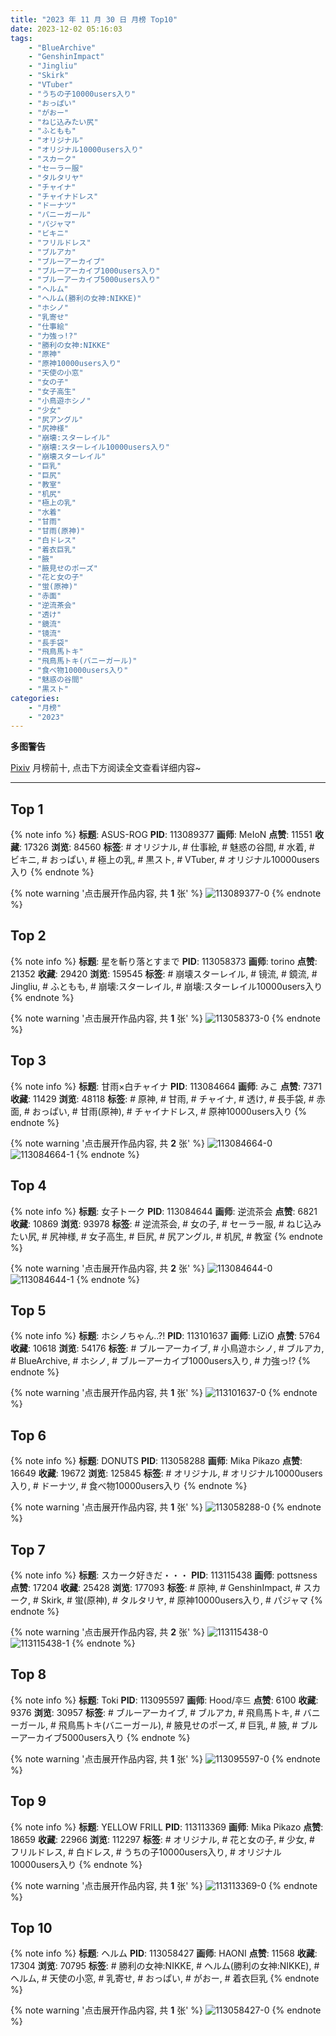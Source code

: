 ```yaml
---
title: "2023 年 11 月 30 日 月榜 Top10"
date: 2023-12-02 05:16:03
tags:
    - "BlueArchive"
    - "GenshinImpact"
    - "Jingliu"
    - "Skirk"
    - "VTuber"
    - "うちの子10000users入り"
    - "おっぱい"
    - "がおー"
    - "ねじ込みたい尻"
    - "ふともも"
    - "オリジナル"
    - "オリジナル10000users入り"
    - "スカーク"
    - "セーラー服"
    - "タルタリヤ"
    - "チャイナ"
    - "チャイナドレス"
    - "ドーナツ"
    - "バニーガール"
    - "パジャマ"
    - "ビキニ"
    - "フリルドレス"
    - "ブルアカ"
    - "ブルーアーカイブ"
    - "ブルーアーカイブ1000users入り"
    - "ブルーアーカイブ5000users入り"
    - "ヘルム"
    - "ヘルム(勝利の女神:NIKKE)"
    - "ホシノ"
    - "乳寄せ"
    - "仕事絵"
    - "力強っ!?"
    - "勝利の女神:NIKKE"
    - "原神"
    - "原神10000users入り"
    - "天使の小窓"
    - "女の子"
    - "女子高生"
    - "小鳥遊ホシノ"
    - "少女"
    - "尻アングル"
    - "尻神様"
    - "崩壊:スターレイル"
    - "崩壊:スターレイル10000users入り"
    - "崩壊スターレイル"
    - "巨乳"
    - "巨尻"
    - "教室"
    - "机尻"
    - "極上の乳"
    - "水着"
    - "甘雨"
    - "甘雨(原神)"
    - "白ドレス"
    - "着衣巨乳"
    - "腋"
    - "腋見せのポーズ"
    - "花と女の子"
    - "蛍(原神)"
    - "赤面"
    - "逆流茶会"
    - "透け"
    - "鏡流"
    - "镜流"
    - "長手袋"
    - "飛鳥馬トキ"
    - "飛鳥馬トキ(バニーガール)"
    - "食べ物10000users入り"
    - "魅惑の谷間"
    - "黒スト"
categories:
    - "月榜"
    - "2023"
---
```


<i class="fa fa-triangle-exclamation"></i>**多图警告**<i class="fa fa-triangle-exclamation"></i>

[Pixiv](https://www.pixiv.net/) 月榜前十, 点击下方阅读全文查看详细内容~

<!-- more -->

---

## Top 1

{% note info %}
**标题**: ASUS-ROG
**PID**: 113089377 **画师**: MeIoN
**点赞**: 11551 **收藏**: 17326 **浏览**: 84560
**标签**: # オリジナル, # 仕事絵, # 魅惑の谷間, # 水着, # ビキニ, # おっぱい, # 極上の乳, # 黒スト, # VTuber, # オリジナル10000users入り
{% endnote %}

{% note warning '点击展开作品内容, 共 **1** 张' %}
![113089377-0](https://i.pixiv.re/img-original/img/2023/11/03/04/06/20/113089377_p0.jpg)
{% endnote %}

## Top 2

{% note info %}
**标题**: 星を斬り落とすまで
**PID**: 113058373 **画师**: torino
**点赞**: 21352 **收藏**: 29420 **浏览**: 159545
**标签**: # 崩壊スターレイル, # 镜流, # 鏡流, # Jingliu, # ふともも, # 崩壊:スターレイル, # 崩壊:スターレイル10000users入り
{% endnote %}

{% note warning '点击展开作品内容, 共 **1** 张' %}
![113058373-0](https://i.pixiv.re/img-original/img/2023/11/02/00/00/18/113058373_p0.jpg)
{% endnote %}

## Top 3

{% note info %}
**标题**: 甘雨×白チャイナ
**PID**: 113084664 **画师**: みこ
**点赞**: 7371 **收藏**: 11429 **浏览**: 48118
**标签**: # 原神, # 甘雨, # チャイナ, # 透け, # 長手袋, # 赤面, # おっぱい, # 甘雨(原神), # チャイナドレス, # 原神10000users入り
{% endnote %}

{% note warning '点击展开作品内容, 共 **2** 张' %}
![113084664-0](https://i.pixiv.re/img-original/img/2023/11/03/19/16/54/113084664_p0.png)
![113084664-1](https://i.pixiv.re/img-original/img/2023/11/03/19/16/54/113084664_p1.png)
{% endnote %}

## Top 4

{% note info %}
**标题**: 女子トーク
**PID**: 113084644 **画师**: 逆流茶会
**点赞**: 6821 **收藏**: 10869 **浏览**: 93978
**标签**: # 逆流茶会, # 女の子, # セーラー服, # ねじ込みたい尻, # 尻神様, # 女子高生, # 巨尻, # 尻アングル, # 机尻, # 教室
{% endnote %}

{% note warning '点击展开作品内容, 共 **2** 张' %}
![113084644-0](https://i.pixiv.re/img-original/img/2023/11/03/00/00/36/113084644_p0.jpg)
![113084644-1](https://i.pixiv.re/img-original/img/2023/11/03/00/00/36/113084644_p1.jpg)
{% endnote %}

## Top 5

{% note info %}
**标题**: ホシノちゃん..?!
**PID**: 113101637 **画师**: LiZiO
**点赞**: 5764 **收藏**: 10618 **浏览**: 54176
**标签**: # ブルーアーカイブ, # 小鳥遊ホシノ, # ブルアカ, # BlueArchive, # ホシノ, # ブルーアーカイブ1000users入り, # 力強っ!?
{% endnote %}

{% note warning '点击展开作品内容, 共 **1** 张' %}
![113101637-0](https://i.pixiv.re/img-original/img/2023/11/03/17/20/22/113101637_p0.jpg)
{% endnote %}

## Top 6

{% note info %}
**标题**: DONUTS
**PID**: 113058288 **画师**: Mika Pikazo
**点赞**: 16649 **收藏**: 19672 **浏览**: 125845
**标签**: # オリジナル, # オリジナル10000users入り, # ドーナツ, # 食べ物10000users入り
{% endnote %}

{% note warning '点击展开作品内容, 共 **1** 张' %}
![113058288-0](https://i.pixiv.re/img-original/img/2023/11/02/00/00/01/113058288_p0.png)
{% endnote %}

## Top 7

{% note info %}
**标题**: スカーク好きだ・・・
**PID**: 113115438 **画师**: pottsness
**点赞**: 17204 **收藏**: 25428 **浏览**: 177093
**标签**: # 原神, # GenshinImpact, # スカーク, # Skirk, # 蛍(原神), # タルタリヤ, # 原神10000users入り, # パジャマ
{% endnote %}

{% note warning '点击展开作品内容, 共 **2** 张' %}
![113115438-0](https://i.pixiv.re/img-original/img/2023/11/04/18/58/52/113115438_p0.jpg)
![113115438-1](https://i.pixiv.re/img-original/img/2023/11/04/18/58/52/113115438_p1.jpg)
{% endnote %}

## Top 8

{% note info %}
**标题**: Toki
**PID**: 113095597 **画师**: Hood/후드
**点赞**: 6100 **收藏**: 9376 **浏览**: 30957
**标签**: # ブルーアーカイブ, # ブルアカ, # 飛鳥馬トキ, # バニーガール, # 飛鳥馬トキ(バニーガール), # 腋見せのポーズ, # 巨乳, # 腋, # ブルーアーカイブ5000users入り
{% endnote %}

{% note warning '点击展开作品内容, 共 **1** 张' %}
![113095597-0](https://i.pixiv.re/img-original/img/2023/11/03/11/59/07/113095597_p0.png)
{% endnote %}

## Top 9

{% note info %}
**标题**: YELLOW FRILL
**PID**: 113113369 **画师**: Mika Pikazo
**点赞**: 18659 **收藏**: 22966 **浏览**: 112297
**标签**: # オリジナル, # 花と女の子, # 少女, # フリルドレス, # 白ドレス, # うちの子10000users入り, # オリジナル10000users入り
{% endnote %}

{% note warning '点击展开作品内容, 共 **1** 张' %}
![113113369-0](https://i.pixiv.re/img-original/img/2023/11/04/00/00/04/113113369_p0.png)
{% endnote %}

## Top 10

{% note info %}
**标题**: ヘルム
**PID**: 113058427 **画师**: HAONI
**点赞**: 11568 **收藏**: 17304 **浏览**: 70795
**标签**: # 勝利の女神:NIKKE, # ヘルム(勝利の女神:NIKKE), # ヘルム, # 天使の小窓, # 乳寄せ, # おっぱい, # がおー, # 着衣巨乳
{% endnote %}

{% note warning '点击展开作品内容, 共 **1** 张' %}
![113058427-0](https://i.pixiv.re/img-original/img/2023/11/02/00/00/31/113058427_p0.jpg)
{% endnote %}
